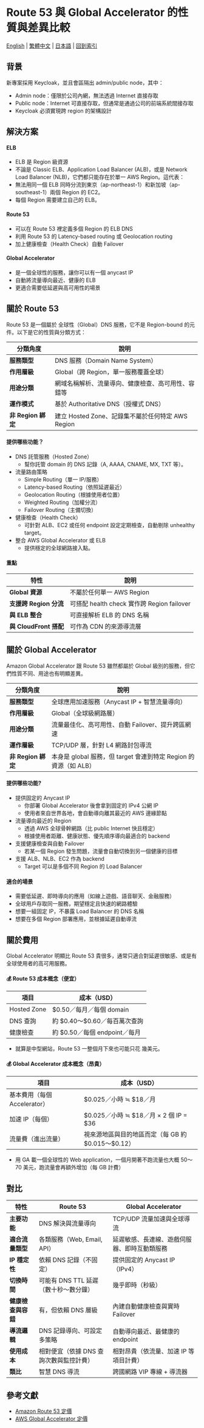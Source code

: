 # Route 53 與 Global Accelerator 的性質與差異比較

[English](../en/02_route53_vs_global_accelerator.md) | [繁體中文](02_route53_vs_global_accelerator.md) | [日本語](../ja/02_route53_vs_global_accelerator.md) | [回到索引](../README.md)


## 背景

新專案採用 Keycloak，並且會區隔出 admin/public node，其中：
- Admin node：僅限於公司內網，無法透過 Internet 直接存取
- Public node：Internet 可直接存取，但通常是通過公司的前端系統間接存取
- Keycloak 必須實現跨 region 的架構設計


## 解決方案

#### ELB
- ELB 是 Region 級資源
- 不論是 Classic ELB、Application Load Balancer (ALB)，或是 Network Load Balancer (NLB)，它們都只能存在於單一 AWS Region。這代表：
- 無法用同一個 ELB 同時分流到東京（ap-northeast-1）和新加坡（ap-southeast-1）兩個 Region 的 EC2。
- 每個 Region 需要建立自己的 ELB。

#### Route 53
- 可以在 Route 53 裡定義多個 Region 的 ELB DNS
- 利用 Route 53 的 Latency-based routing 或 Geolocation routing
- 加上健康檢查（Health Check）自動 Failover

#### Global Accelerator
- 是一個全球性的服務，讓你可以有一個 anycast IP
- 自動將流量導向最近、健康的 ELB
- 更適合需要低延遲與高可用性的場景


## 關於 Route 53

Route 53 是一個屬於 全球性（Global）DNS 服務，它不是 Region-bound 的元件。以下是它的性質與分類方式：

| 分類角度            | 說明                                   |
| ----------------- | ------------------------------------ |
| **服務類型**        | DNS 服務（Domain Name System）           |
| **作用層級**        | Global（跨 Region，單一服務覆蓋全球）            |
| **用途分類**        | 網域名稱解析、流量導向、健康檢查、高可用性、容錯等            |
| **運作模式**        | 基於 Authoritative DNS（授權式 DNS）        |
| **非 Region 綁定**  | 建立 Hosted Zone、記錄集不屬於任何特定 AWS Region |

#### 提供哪些功能？
- DNS 託管服務（Hosted Zone）
  - 幫你託管 domain 的 DNS 記錄（A, AAAA, CNAME, MX, TXT 等）。
- 流量路由策略
  - Simple Routing（單一 IP/服務）
  - Latency-based Routing（依照延遲最近）
  - Geolocation Routing（根據使用者位置）
  - Weighted Routing（加權分流）
  - Failover Routing（主備切換）
- 健康檢查（Health Check）
  - 可針對 ALB、EC2 或任何 endpoint 設定定期檢查，自動剔除 unhealthy target。
- 整合 AWS Global Accelerator 或 ELB
  - 提供穩定的全球網路接入點。

#### 重點
| 特性                  | 說明                                   |
| ------------------- | ------------------------------------ |
| **Global 資源**       | 不屬於任何單一 AWS Region                   |
| **支援跨 Region 分流**   | 可搭配 health check 實作跨 Region failover |
| **與 ELB 整合**        | 可直接解析 ELB 的 DNS 名稱                   |
| **與 CloudFront 搭配** | 可作為 CDN 的來源導流層                       |



## 關於 Global Accelerator

Amazon Global Accelerator 跟 Route 53 雖然都屬於 Global 級別的服務，但它們性質不同、用途也有明顯差異。

| 分類角度            | 說明                                             |
| --------------- | ---------------------------------------------- |
| **服務類型**        | 全球應用加速服務（Anycast IP + 智慧流量導向）                  |
| **作用層級**        | Global（全球級網路層）                                 |
| **用途分類**        | 流量最佳化、高可用性、自動 Failover、提升跨區網速                   |
| **運作層級**        | TCP/UDP 層，針對 L4 網路封包導流                         |
| **非 Region 綁定** | 本身是 global 服務，但 target 會連到特定 Region 的資源（如 ALB） |

#### 提供哪些功能?
- 提供固定的 Anycast IP
  - 你部署 Global Accelerator 後會拿到固定的 IPv4 公網 IP
  - 使用者來自世界各地，會自動導向離其最近的 AWS 邊緣節點
- 流量導向最近的 Region
  - 透過 AWS 全球骨幹網路（比 public Internet 快且穩定）
  - 根據使用者距離、健康狀態、優先順序導向最適合的 backend
- 支援健康檢查與自動 Failover
  - 若某一個 Region 發生問題，流量會自動切換到另一個健康的目標
- 支援 ALB、NLB、EC2 作為 backend
  - Target 可以是多個不同 Region 的 Load Balancer

#### 適合的場景
- 需要低延遲、即時導向的應用（如線上遊戲、語音聊天、金融服務）
- 全球用戶存取同一服務，期望穩定且快速的網路體驗
- 想要一組固定 IP，不暴露 Load Balancer 的 DNS 名稱
- 想要在多個 Region 部署應用，並根據延遲自動導流


## 關於費用

Global Accelerator 明顯比 Route 53 貴很多，通常只適合對延遲很敏感、或是有全球使用者的高可用服務。

#### 💰 Route 53 成本概念（便宜）
| 項目          | 成本（USD）                 |
| ----------- | ----------------------- |
| Hosted Zone | \$0.50／每月／每個 domain     |
| DNS 查詢      | 約 \$0.40～\$0.60／每百萬次查詢  |
| 健康檢查        | 約 \$0.50／每個 endpoint／每月 |
- 就算是中型網站，Route 53 一整個月下來也可能只花 幾美元。

#### 💰 Global Accelerator 成本概念（昂貴）
| 項目                   | 成本（USD）                             |
| -------------------- | ----------------------------------- |
| 基本費用（每個 Accelerator） | \$0.025／小時 ≒ \$18／月                 |
| 加速 IP（每個）            | \$0.025／小時 ≒ \$18／月 × 2 個 IP = \$36 |
| 流量費（進出流量）            | 視來源地區與目的地區而定（每 GB 約 \$0.015～\$0.12） |
- 用 GA 載一個全球性的 Web application，一個月開著不跑流量也大概 $50～$70 美元，跑流量會再額外增加（每 GB 計費）


## 對比

| 特性          | Route 53                | Global Accelerator     |
| ----------- | ----------------------- | ---------------------- |
| **主要功能**    | DNS 解決與流量導向             | TCP/UDP 流量加速與全球導流      |
| **適合流量類型**  | 各類服務（Web, Email, API）   | 延遲敏感、長連線、遊戲伺服器、即時互動類服務 |
| **IP 穩定性**  | 依賴 DNS 記錄（不固定）          | 提供固定的 Anycast IP（IPv4） |
| **切換時間**    | 可能有 DNS TTL 延遲（數十秒～數分鐘） | 幾乎即時（秒級）               |
| **健康檢查與容錯** | 有，但依賴 DNS 層級            | 內建自動健康檢查與實時 Failover   |
| **導流邏輯**    | DNS 記錄導向、可設定多策略         | 自動導向最近、最健康的 endpoint   |
| **使用成本**    | 相對便宜（依據 DNS 查詢次數與監控計費）  | 相對昂貴（依流量、加速 IP 等項目計費）  |
| **類比** | 智慧 DNS 導流 | 跨國網路 VIP 專線 + 導流器 |


## 參考文獻

- [Amazon Route 53 定價](https://aws.amazon.com/tw/route53/pricing/)
- [AWS Global Accelerator 定價](https://aws.amazon.com/tw/global-accelerator/pricing/)
